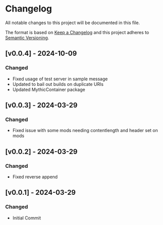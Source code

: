 # Changelog
All notable changes to this project will be documented in this file.

The format is based on [Keep a Changelog](http://keepachangelog.com/en/1.0.0/)
and this project adheres to [Semantic Versioning](http://semver.org/spec/v2.0.0.html).

## [v0.0.4] - 2024-10-09

### Changed

- Fixed usage of test server in sample message
- Updated to bail out builds on duplicate URIs
- Updated MythicContainer package

## [v0.0.3] - 2024-03-29

### Changed

- Fixed issue with some mods needing contentlength and header set on mods

## [v0.0.2] - 2024-03-29

### Changed

- Fixed reverse append

## [v0.0.1] - 2024-03-29

### Changed

- Initial Commit